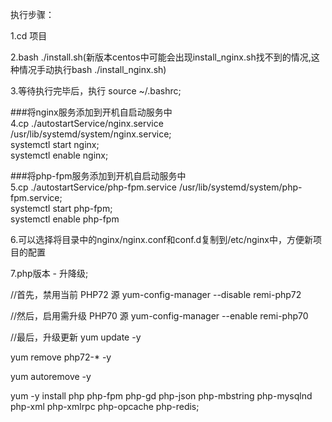 执行步骤：

1.cd 项目

2.bash ./install.sh(新版本centos中可能会出现install_nginx.sh找不到的情况,这种情况手动执行bash ./install_nginx.sh)

3.等待执行完毕后，执行 source ~/.bashrc;

###将nginx服务添加到开机自启动服务中    
4.cp ./autostartService/nginx.service /usr/lib/systemd/system/nginx.service;  
   systemctl start nginx;  
 systemctl enable nginx;
 
 ###将php-fpm服务添加到开机自启动服务中  
 5.cp ./autostartService/php-fpm.service /usr/lib/systemd/system/php-fpm.service;  
 systemctl start php-fpm;  
 systemctl enable php-fpm
 
 6.可以选择将目录中的nginx/nginx.conf和conf.d复制到/etc/nginx中，方便新项目的配置
 
 7.php版本 - 升降级;
 
//首先，禁用当前 PHP72 源
 yum-config-manager --disable remi-php72   
 
 //然后，启用需升级 PHP70 源
 yum-config-manager --enable remi-php70   
 
 //最后，升级更新
 yum update -y 
 
 yum remove php72-* -y
 
 yum autoremove -y
 
 yum -y install php php-fpm php-gd php-json php-mbstring php-mysqlnd php-xml php-xmlrpc php-opcache php-redis;
